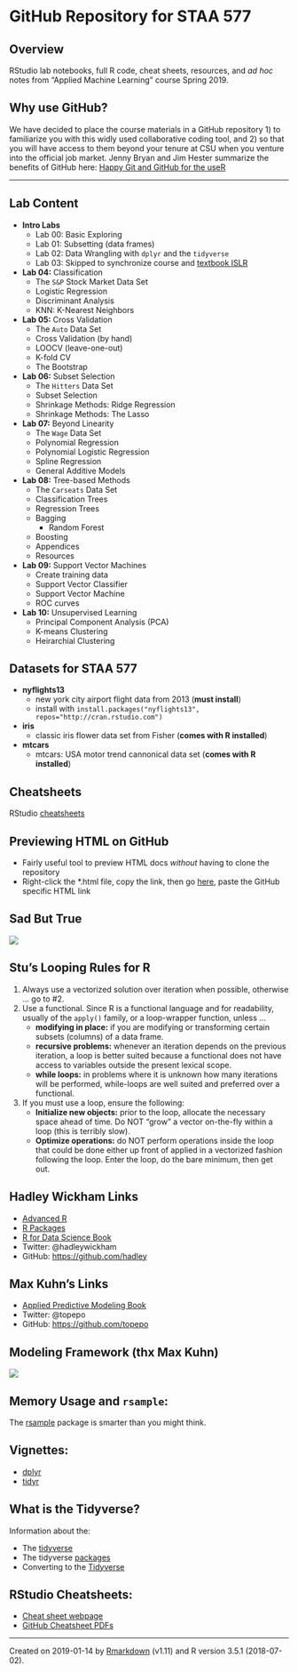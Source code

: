 
<!-- README.md is generated from README.Rmd. Please edit that file -->

# GitHub Repository for STAA 577

## Overview

RStudio lab notebooks, full R code, cheat sheets, resources, and *ad
hoc* notes from “Applied Machine Learning” course Spring 2019.

## Why use GitHub?

We have decided to place the course materials in a GitHub repository 1)
to familiarize you with this widly used collaborative coding tool, and
2) so that you will have access to them beyond your tenure at CSU when
you venture into the official job market. Jenny Bryan and Jim Hester
summarize the benefits of GitHub here: [Happy Git and GitHub for the
useR](https://happygitwithr.com/index.html)

-----

## Lab Content

  - **Intro Labs**
      - Lab 00: Basic Exploring
      - Lab 01: Subsetting (data frames)
      - Lab 02: Data Wrangling with `dplyr` and the `tidyverse`
      - Lab 03: Skipped to synchronize course and [textbook
        ISLR](https://www-bcf.usc.edu/~gareth/ISL/)
  - **Lab 04:** Classification
      - The `S&P` Stock Market Data Set
      - Logistic Regression
      - Discriminant Analysis
      - KNN: K-Nearest Neighbors
  - **Lab 05:** Cross Validation
      - The `Auto` Data Set
      - Cross Validation (by hand)
      - LOOCV (leave-one-out)
      - K-fold CV
      - The Bootstrap
  - **Lab 06:** Subset Selection
      - The `Hitters` Data Set
      - Subset Selection
      - Shrinkage Methods: Ridge Regression
      - Shrinkage Methods: The Lasso
  - **Lab 07:** Beyond Linearity
      - The `Wage` Data Set
      - Polynomial Regression
      - Polynomial Logistic Regression
      - Spline Regression
      - General Additive Models
  - **Lab 08:** Tree-based Methods
      - The `Carseats` Data Set
      - Classification Trees
      - Regression Trees
      - Bagging
          - Random Forest
      - Boosting
      - Appendices
      - Resources
  - **Lab 09:** Support Vector Machines
      - Create training data
      - Support Vector Classifier
      - Support Vector Machine
      - ROC curves
  - **Lab 10:** Unsupervised Learning
      - Principal Component Analysis (PCA)
      - K-means Clustering
      - Heirarchial Clustering

## Datasets for STAA 577

  - **nyflights13**
      - new york city airport flight data from 2013 (**must install**)
      - install with `install.packages("nyflights13",
        repos="http://cran.rstudio.com")`
  - **iris**
      - classic iris flower data set from Fisher (**comes with R
        installed**)
  - **mtcars**
      - mtcars: USA motor trend cannonical data set (**comes with R
        installed**)

## Cheatsheets

RStudio [cheatsheets](https://www.rstudio.com/resources/cheatsheets/)

## Previewing HTML on GitHub

  - Fairly useful tool to preview HTML docs *without* having to clone
    the repository
  - Right-click the \*.html file, copy the link, then go
    [here](https://htmlpreview.github.io/), paste the GitHub specific
    HTML
link

## Sad But True

![](https://user-images.githubusercontent.com/25203086/39396951-8a8d2052-4ab4-11e8-8fe9-38aa67591ef1.jpg)

## Stu’s Looping Rules for R

1.  Always use a vectorized solution over iteration when possible,
    otherwise … go to \#2.
2.  Use a functional. Since R is a functional language and for
    readability, usually of the `apply()` family, or a loop-wrapper
    function, unless …
      - **modifying in place:** if you are modifying or transforming
        certain subsets (columns) of a data frame.
      - **recursive problems:** whenever an iteration depends on the
        previous iteration, a loop is better suited because a functional
        does not have access to variables outside the present lexical
        scope.
      - **while loops:** in problems where it is unknown how many
        iterations will be performed, while-loops are well suited and
        preferred over a functional.
3.  If you must use a loop, ensure the following:
      - **Initialize new objects:** prior to the loop, allocate the
        necessary space ahead of time. Do NOT “grow” a vector on-the-fly
        within a loop (this is terribly slow).
      - **Optimize operations:** do NOT perform operations inside the
        loop that could be done either up front of applied in a
        vectorized fashion following the loop. Enter the loop, do the
        bare minimum, then get out.

## Hadley Wickham Links

  - [Advanced R](http://adv-r.had.co.nz)
  - [R Packages](r-pkgs.had.co.nz/)
  - [R for Data Science Book](http://r4ds.had.co.nz/)
  - Twitter: @hadleywickham
  - GitHub: <https://github.com/hadley>

## Max Kuhn’s Links

  - [Applied Predictive Modeling
    Book](http://appliedpredictivemodeling.com)
  - Twitter: @topepo
  - GitHub:
<https://github.com/topepo>

## Modeling Framework (thx Max Kuhn)

![](https://user-images.githubusercontent.com/25203086/38456246-cbb2f6f4-3a3f-11e8-8b2e-135b62a07cc0.png)

## Memory Usage and `rsample`:

The [rsample](https://topepo.github.io/rsample/) package is smarter than
you might
    think.

## Vignettes:

  - [dplyr](https://cran.r-project.org/web/packages/dplyr/vignettes/dplyr.html)
  - [tidyr](http://cran.r-project.org/web/packages/tidyr/vignettes/tidy-data.html)

## What is the Tidyverse?

Information about the:

  - The [tidyverse](https://www.tidyverse.org/)
  - The tidyverse [packages](https://www.tidyverse.org/packages/)
  - Converting to the
    [Tidyverse](http://www.significantdigits.org/2017/10/switching-from-base-r-to-tidyverse/)

## RStudio Cheatsheets:

  - [Cheat sheet
    webpage](https://www.rstudio.com/resources/cheatsheets/)
  - [GitHub Cheatsheet PDFs](https://github.com/rstudio/cheatsheets)

-----

Created on 2019-01-14 by
[Rmarkdown](https://github.com/rstudio/rmarkdown) (v1.11) and R version
3.5.1 (2018-07-02).
